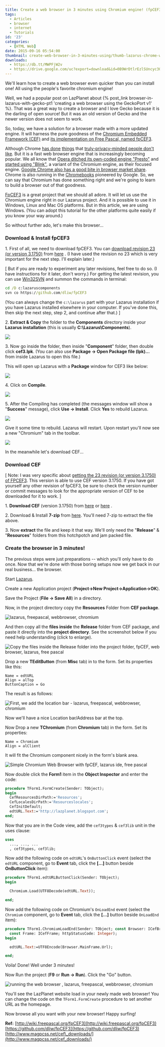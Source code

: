 ```yaml
---
title: Create a web browser in 3 minutes using Chromium engine! (fpCEF3)
tags:
  - Articles
  - browser
  - internet
  - Tutorials
id: '23'
categories:
  - [HTML Web]
date: 2015-09-16 05:54:00
thumbnail: create-web-browser-in-3-minutes-using/thumb-lazarus-chrome-webbrowser-1.jpg
downloads:
  - https://db.tt/MWPFjW2v
  - https://drive.google.com/uc?export=download&id=0B9WrDtlrEzlSUncyc3Q0MWUyU2c
---
```


We'll learn how to create a web browser even quicker than you can install one! All using the people's favorite chromium engine!
<!-- more -->

Well, we had a popular post on LazPlanet about {% post_link browser-in-lazarus-with-gecko-pt1 'creating a web browser using the GeckoPort v1' %}. That was a great way to create a browser and I love Gecko because it is the darling of open source! But it was an old version of Gecko and the newer version does not seem to work.

So, today, we have a solution for a browser made with a more updated engine. It will harness the pure goodness of the [Chromium Embedded Framework (CEF)](https://bitbucket.org/chromiumembedded/cef) and [its implementation on Free Pascal, named fpCEF3](http://wiki.freepascal.org/fpCEF3).

Although Chrome [has done](http://www.forbes.com/sites/anthonykosner/2012/08/02/googles-new-chrome-browser-can-take-over-your-webcam-should-you-be-scared/) [things](http://www.dailymail.co.uk/sciencetech/article-2544539/Is-Chrome-spying-YOU-Cyber-criminals-use-Google-browsers-voice-recognition-software-listen-conversations.html) that [truly-privacy-minded people don't like](https://www.privateinternetaccess.com/blog/2015/06/google-chrome-listening-in-to-your-room-shows-the-importance-of-privacy-defense-in-depth/). But it is a fast web browser engine that is increasingly becoming popular. We all know that [Opera ditched its own-coded engine "Presto"](http://readwrite.com/2013/02/13/browser-maker-opera-ditches-presto-in-favor-of-webkit#!) and [started using "Blink"](http://webscripts.softpedia.com/blog/Opera-Will-Use-Google-s-Blink-Not-WebKit-Like-It-Announced-Initially-342806.shtml), a variant of the Chromium engine, as their focused engine. [Google Chrome also has a good bite in browser market share](https://en.wikipedia.org/wiki/Usage_share_of_web_browsers#Summary_tables). Chrome is also running in the [Chromebooks](https://en.wikipedia.org/wiki/ChromeBook) pioneered by Google. So, we can say that Chromium has done something right and we're going to learn to build a browser out of that goodness.

[FpCEF3](https://github.com/dliw/fpCEF3) is a great project that we should all adore. It will let us use the Chromium engine right in our Lazarus project. And it is possible to use it in Windows, Linux and Mac OS platforms. But in this article, we are using Windows. (You can adopt this tutorial for the other platforms quite easily if you know your way around.)

So without further ado, let's make this browser...



### Download & Install fpCEF3

1\. First of all, we need to download fpCEF3. You can [download revision 23 (or version 3.1750)](https://github.com/dliw/fpCEF3/releases) from [here](https://github.com/dliw/fpCEF3/archive/v3.1750.zip) . (I have used the revision no 23 which is very important for the next step. I'll explain later.)

\[
But if you are ready to experiment any later revisions, feel free to do so. (I have instructions for it later, don't worry.) For getting the latest revision, you can use [Win32SVN](http://sourceforge.net/projects/win32svn/) and summon the commands in terminal:

```bat
cd /D c:lazaruscomponents
svn co https://github.com/dliw/fpCEF3
```

(You can always change the `c:\lazarus` part with your Lazarus installation if you have Lazarus installed elsewhere in your computer. If you've done this, then skip the next step, step 2, and continue after that.)
\]

2\. **Extract & Copy** the folder to the **Components** directory inside your **Lazarus installation** (this is usually **C:\Lazarus\Components**).


![](create-web-browser-in-3-minutes-using/CEF-browser-in-Lazarus-1.gif)



3\. Now go inside the folder, then inside "**Component**" folder, then double click **cef3.lpk**. (You can also use **Package -> Open Package file (lpk)...** from inside Lazarus to open this file.)

This will open up Lazarus with a **Package** window for CEF3 like below:


![](create-web-browser-in-3-minutes-using/CEF-browser-in-Lazarus-2.gif)



4\. Click on **Compile**.


![](create-web-browser-in-3-minutes-using/CEF-browser-in-Lazarus-3.gif)


5\. After the Compiling has completed (the messages window will show a "**Success**" message), click **Use -> Install**. Click **Yes** to rebuild Lazarus.


![](create-web-browser-in-3-minutes-using/CEF-browser-in-Lazarus-4.gif)


Give it some time to rebuild. Lazarus will restart. Upon restart you'll now see a new "Chromium" tab in the toolbar.


![](create-web-browser-in-3-minutes-using/CEF-browser-in-Lazarus-5.gif)



In the meanwhile let's download CEF...


### Download CEF

\[ Note: I was very specific about [getting the 23 revision (or version 3.1750) of FPCEF3](https://github.com/dliw/fpCEF3/releases). This version is able to use CEF version 3.1750. If you have got yourself any other revision of fpCEF3, be sure to check the version number or commit messages to look for the appropriate version of CEF to be downloaded for it to work. \]

1\. **Download CEF** (version 3.1750) from [here](http://www.magpcss.net/cef_downloads/index.php?file=cef_binary_3.1750.1738_windows32.7z) or [here](https://cefbuilds.com/) .

2\. Download & Install **7-zip** from [here](http://www.7-zip.org/). You'll need 7-zip to extract the file above.

3\. Now **extract** the file and keep it that way. We'll only need the "**Release**" & "**Resources**" folders from this hotchpotch and jam packed file.


### Create the browser in 3 minutes!

The previous steps were just preparations -- which you'll only have to do once. Now that we're done with those boring setups now we get back in our real business... the browser.

Start [Lazarus](http://www.lazarus-ide.org/).

Create a new Application project (**Project->New Project->Application->OK**).

Save the Project (**File -> Save All**) in a directory.

Now, in the project directory copy the **Resources** Folder from **CEF package**.


![lazarus, freepascal, webbrowser, chromium](create-web-browser-in-3-minutes-using/CEF-browser-in-Lazarus-6.gif "lazarus, freepascal, webbrowser, chromium")


And then copy all the **files inside** the **Release** folder from CEF package, and paste it directly into the **project directory**. See the screenshot below if you need help understanding (click to enlarge).


![Copy the files inside the Release folder into the project folder, fpCEF, web browser, lazarus, free pascal](create-web-browser-in-3-minutes-using/CEF-browser-in-Lazarus-7.jpg "Copy the files inside the Release folder into the project folder, fpCEF, web browser, lazarus, free pascal")


Drop a new **TEditButton** (from **Misc** tab) in to the form. Set its properties like this:
```
Name = edtURL
Align = alTop
ButtonCaption = Go
```

The result is as follows:


![First, we add the location bar - lazarus, freepascal, webbrowser, chromium](create-web-browser-in-3-minutes-using/CEF-browser-in-Lazarus-8.gif "First, we add the location bar - lazarus, freepascal, webbrowser, chromium")


Now we'll have a nice Location bar/Address bar at the top.

Now Drop a new **TChromium** (from **Chromium** tab) in the form. Set its properties:
```
Name = Chromium
Align = alClient
```

It will fit the Chromium component nicely in the form's blank area.


![Simple Chromium Web Browser with fpCEF, lazarus ide, free pascal](create-web-browser-in-3-minutes-using/CEF-browser-in-Lazarus-9.gif "Simple Chromium Web Browser with fpCEF, lazarus ide, free pascal")



Now double click the **Form1** item in the **Object Inspector** and enter the code:

```pascal
procedure TForm1.FormCreate(Sender: TObject);
begin
  CefResourcesDirPath:='Resources';
  CefLocalesDirPath:='Resourceslocales';
  CefInitDefault;
  edtURL.Text:='http://lazplanet.blogspot.com';
end;
```

Now that you are in the Code view, add the `cef3types` & `cef3lib` unit in the uses clause:

```pascal
uses
  ..., ..., ...
  , cef3types, cef3lib;
```

Now add the following code on `edtURL`'s `OnButtonClick` event (select the `edtURL` component, go to **Event** tab, click the **\[...\]** button beside **OnButtonClick** item):

```pascal
procedure TForm1.edtURLButtonClick(Sender: TObject);
begin

  Chromium.Load(UTF8Decode(edtURL.Text));

end;
```

Now add the following code on Chromium's `OnLoadEnd` event (select the `Chromium` component, go to **Event** tab, click the **\[...\]** button beside `OnLoadEnd` item):

```pascal
procedure TForm1.ChromiumLoadEnd(Sender: TObject; const Browser: ICefBrowser;
  const Frame: ICefFrame; httpStatusCode: Integer);
begin

  edtURL.Text:=UTF8Encode(Browser.MainFrame.Url);

end;
```

Voila! Done! Well under 3 minutes!

Now Run the project (**F9** or **Run -> Run**). Click the "Go" button.


![running the web browser , lazarus, freepascal, webbrowser, chromium](create-web-browser-in-3-minutes-using/CEF-browser-in-Lazarus-10.gif "running the web browser , lazarus, freepascal, webbrowser, chromium")


You'll see the LazPlanet website load in your newly made web browser! You can change the code on the `TForm1.FormCreate` procedure to set another URL as the homepage.

Now browse all you want with your new browser! Happy surfing!

**Ref:**
[http://wiki.freepascal.org/fpCEF3](http://wiki.freepascal.org/fpCEF3)
[https://github.com/dliw/fpCEF3](https://github.com/dliw/fpCEF3)
[http://www.magpcss.net/cef\_downloads/](http://www.magpcss.net/cef_downloads/)
